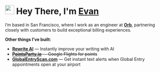<h1 align="left"><img src="https://raw.githubusercontent.com/sidbelbase/sidbelbase/master/wave.gif" width="30px"><strong> Hey There, I'm <a href="https://www.kiser.io">Evan</a></strong>
</h1>

<p>
  I’m based in San Francisco, where I work as an engineer at
  <strong><a href="https://www.withorb.com" target="_blank" rel="noopener">Orb</a></strong>,
  partnering closely with customers to build exceptional billing experiences.
</p>

<p><strong>Other things I’ve built:</strong></p>
<ul>
  <li><strong><a href="https://www.userewrite.ai" target="_blank" rel="noopener">Rewrite AI</a></strong> — Instantly improve your writing with AI</li>
  <li><del><strong><a href="https://www.pointsparty.io" target="_blank" rel="noopener">PointsParty.io</a></strong> — Google Flights for points</del></li>
  <li><strong><a href="https://www.globalentryscan.com" target="_blank" rel="noopener">GlobalEntryScan.com</a></strong> — Get instant text alerts when Global Entry appointments open at your airport</li>
</ul>
